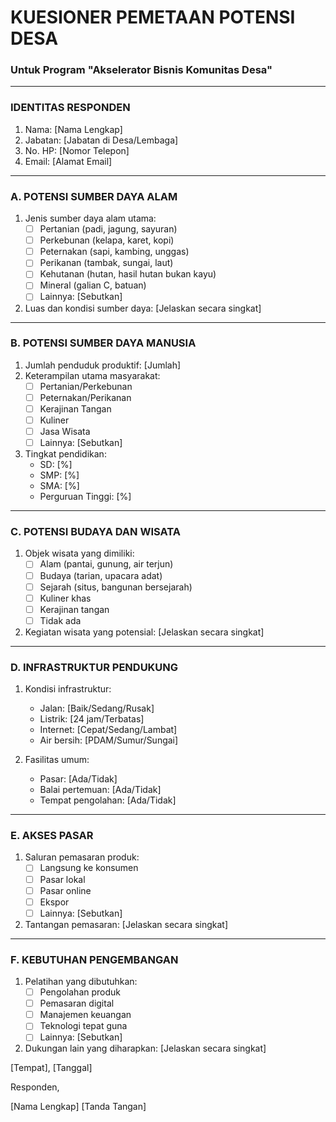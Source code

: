 # KUESIONER PEMETAAN POTENSI DESA

### Untuk Program "Akselerator Bisnis Komunitas Desa"

---

### IDENTITAS RESPONDEN

1. Nama: [Nama Lengkap]
2. Jabatan: [Jabatan di Desa/Lembaga]
3. No. HP: [Nomor Telepon]
4. Email: [Alamat Email]

---

### A. POTENSI SUMBER DAYA ALAM

1. Jenis sumber daya alam utama:
   - [ ] Pertanian (padi, jagung, sayuran)
   - [ ] Perkebunan (kelapa, karet, kopi)
   - [ ] Peternakan (sapi, kambing, unggas)
   - [ ] Perikanan (tambak, sungai, laut)
   - [ ] Kehutanan (hutan, hasil hutan bukan kayu)
   - [ ] Mineral (galian C, batuan)
   - [ ] Lainnya: [Sebutkan]

2. Luas dan kondisi sumber daya:
   [Jelaskan secara singkat]

---

### B. POTENSI SUMBER DAYA MANUSIA

1. Jumlah penduduk produktif: [Jumlah]
2. Keterampilan utama masyarakat:
   - [ ] Pertanian/Perkebunan
   - [ ] Peternakan/Perikanan
   - [ ] Kerajinan Tangan
   - [ ] Kuliner
   - [ ] Jasa Wisata
   - [ ] Lainnya: [Sebutkan]

3. Tingkat pendidikan:
   - SD: [%]
   - SMP: [%]
   - SMA: [%]
   - Perguruan Tinggi: [%]

---

### C. POTENSI BUDAYA DAN WISATA

1. Objek wisata yang dimiliki:
   - [ ] Alam (pantai, gunung, air terjun)
   - [ ] Budaya (tarian, upacara adat)
   - [ ] Sejarah (situs, bangunan bersejarah)
   - [ ] Kuliner khas
   - [ ] Kerajinan tangan
   - [ ] Tidak ada

2. Kegiatan wisata yang potensial:
   [Jelaskan secara singkat]

---

### D. INFRASTRUKTUR PENDUKUNG

1. Kondisi infrastruktur:
   - Jalan: [Baik/Sedang/Rusak]
   - Listrik: [24 jam/Terbatas]
   - Internet: [Cepat/Sedang/Lambat]
   - Air bersih: [PDAM/Sumur/Sungai]

2. Fasilitas umum:
   - Pasar: [Ada/Tidak]
   - Balai pertemuan: [Ada/Tidak]
   - Tempat pengolahan: [Ada/Tidak]

---

### E. AKSES PASAR

1. Saluran pemasaran produk:
   - [ ] Langsung ke konsumen
   - [ ] Pasar lokal
   - [ ] Pasar online
   - [ ] Ekspor
   - [ ] Lainnya: [Sebutkan]

2. Tantangan pemasaran:
   [Jelaskan secara singkat]

---

### F. KEBUTUHAN PENGEMBANGAN

1. Pelatihan yang dibutuhkan:
   - [ ] Pengolahan produk
   - [ ] Pemasaran digital
   - [ ] Manajemen keuangan
   - [ ] Teknologi tepat guna
   - [ ] Lainnya: [Sebutkan]

2. Dukungan lain yang diharapkan:
   [Jelaskan secara singkat]

[Tempat], [Tanggal]

Responden,

[Nama Lengkap]
[Tanda Tangan]
